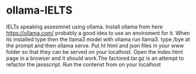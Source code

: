 # ollama-IELTS
IELTs speaking assesmnet using ollama. 
Install ollama from here https://ollama.com/ probably a good idea to use an enviroment for it. When its installed type then the llama3 model with ollama run llama3. type /bye at the prompt and then ollama serve. Put ht html and json files in your www folder so that they can be served on your  localhost. Open the index.html page in a browser and it should work.The factored.tar.gz is an attempt to refactor the javascript. Run the contenst from on your localhost
